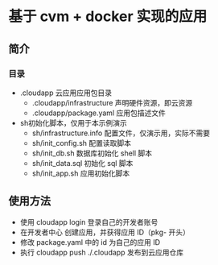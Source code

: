 基于 cvm + docker 实现的应用
=================

## 简介


### 目录

- .cloudapp 云应用应用包目录
  - .cloudapp/infrastructure 声明硬件资源，即云资源
  - .cloudapp/package.yaml 应用包描述文件
- sh初始化脚本，仅用于本示例演示
  - sh/infrastructure.info 配置文件，仅演示用，实际不需要
  - sh/init_config.sh 配置读取脚本
  - sh/init_db.sh 数据库初始化 shell 脚本
  - sh/init_data.sql 初始化 sql 脚本
  - sh/init_app.sh 应用初始化脚本

## 使用方法

- 使用 cloudapp login 登录自己的开发者账号
- 在开发者中心 创建应用，并获得应用 ID（pkg- 开头）
- 修改 package.yaml 中的 id 为自己的应用 ID
- 执行 cloudapp push ./.cloudapp 发布到云应用仓库

